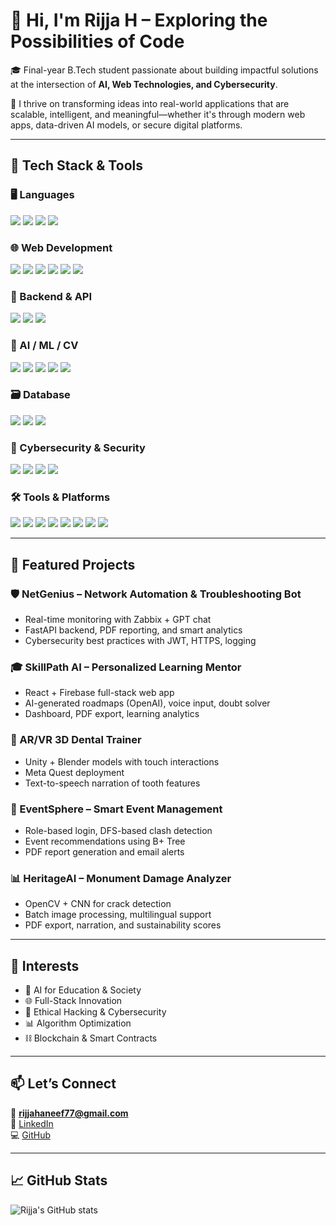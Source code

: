 # 👋 Hi, I'm Rijja H – Exploring the Possibilities of Code

🎓 Final-year B.Tech student passionate about building impactful solutions at the intersection of **AI, Web Technologies, and Cybersecurity**.

🚀 I thrive on transforming ideas into real-world applications that are scalable, intelligent, and meaningful—whether it's through modern web apps, data-driven AI models, or secure digital platforms.

---

## 🧰 Tech Stack & Tools

### 🖥️ Languages
<div align="left">
  <img src="https://img.shields.io/badge/-Python-3776AB?style=flat&logo=python&logoColor=white"/>
  <img src="https://img.shields.io/badge/-JavaScript-F7DF1E?style=flat&logo=javascript&logoColor=black"/>
  <img src="https://img.shields.io/badge/-Java-007396?style=flat&logo=java&logoColor=white"/>
  <img src="https://img.shields.io/badge/-C-00599C?style=flat&logo=c&logoColor=white"/>
</div>

### 🌐 Web Development
<div align="left">
  <img src="https://img.shields.io/badge/-React-61DAFB?style=flat&logo=react&logoColor=black"/>
  <img src="https://img.shields.io/badge/-HTML5-E34F26?style=flat&logo=html5&logoColor=white"/>
  <img src="https://img.shields.io/badge/-CSS3-1572B6?style=flat&logo=css3&logoColor=white"/>
  <img src="https://img.shields.io/badge/-Tailwind_CSS-06B6D4?style=flat&logo=tailwind-css&logoColor=white"/>
  <img src="https://img.shields.io/badge/-Node.js-339933?style=flat&logo=node.js&logoColor=white"/>
  <img src="https://img.shields.io/badge/-Express-000000?style=flat&logo=express&logoColor=white"/>
</div>

### 🔧 Backend & API
<div align="left">
  <img src="https://img.shields.io/badge/-Flask-000000?style=flat&logo=flask&logoColor=white"/>
  <img src="https://img.shields.io/badge/-FastAPI-009688?style=flat&logo=fastapi&logoColor=white"/>
  <img src="https://img.shields.io/badge/-Firebase-FFCA28?style=flat&logo=firebase&logoColor=black"/>
</div>

### 🤖 AI / ML / CV
<div align="left">
  <img src="https://img.shields.io/badge/-Scikit--Learn-F7931E?style=flat&logo=scikit-learn&logoColor=white"/>
  <img src="https://img.shields.io/badge/-OpenCV-5C3EE8?style=flat&logo=opencv&logoColor=white"/>
  <img src="https://img.shields.io/badge/-YOLOv8-FF6F61?style=flat&logo=ultralytics&logoColor=white"/>
  <img src="https://img.shields.io/badge/-Streamlit-FF4B4B?style=flat&logo=streamlit&logoColor=white"/>
  <img src="https://img.shields.io/badge/-OpenAI_API-412991?style=flat&logo=openai&logoColor=white"/>
</div>

### 🗃️ Database
<div align="left">
  <img src="https://img.shields.io/badge/-SQLite-003B57?style=flat&logo=sqlite&logoColor=white"/>
  <img src="https://img.shields.io/badge/-Firestore-FFCA28?style=flat&logo=firebase&logoColor=black"/>
  <img src="https://img.shields.io/badge/-MySQL-4479A1?style=flat&logo=mysql&logoColor=white"/>
</div>

### 🔐 Cybersecurity & Security
<div align="left">
  <img src="https://img.shields.io/badge/-JWT-000000?style=flat&logo=jsonwebtokens&logoColor=white"/>
  <img src="https://img.shields.io/badge/-OAuth-4285F4?style=flat&logo=google&logoColor=white"/>
  <img src="https://img.shields.io/badge/-AES_Encryption-4B0082?style=flat&logo=gnupg&logoColor=white"/>
  <img src="https://img.shields.io/badge/-HTTPS-228B22?style=flat&logo=letsencrypt&logoColor=white"/>
</div>

### 🛠️ Tools & Platforms
<div align="left">
  <img src="https://img.shields.io/badge/-Git-F05032?style=flat&logo=git&logoColor=white"/>
  <img src="https://img.shields.io/badge/-Figma-F24E1E?style=flat&logo=figma&logoColor=white"/>
  <img src="https://img.shields.io/badge/-Postman-FF6C37?style=flat&logo=postman&logoColor=white"/>
  <img src="https://img.shields.io/badge/-Docker-2496ED?style=flat&logo=docker&logoColor=white"/>
  <img src="https://img.shields.io/badge/-Zabbix-DC382D?style=flat&logo=zabbix&logoColor=white"/>
  <img src="https://img.shields.io/badge/-VirtualBox-183A61?style=flat&logo=virtualbox&logoColor=white"/>
  <img src="https://img.shields.io/badge/-Blender-F5792A?style=flat&logo=blender&logoColor=white"/>
  <img src="https://img.shields.io/badge/-Unity-000000?style=flat&logo=unity&logoColor=white"/>
</div>

---

## 📌 Featured Projects

### 🛡️ NetGenius – Network Automation & Troubleshooting Bot
- Real-time monitoring with Zabbix + GPT chat
- FastAPI backend, PDF reporting, and smart analytics
- Cybersecurity best practices with JWT, HTTPS, logging

### 🎓 SkillPath AI – Personalized Learning Mentor
- React + Firebase full-stack web app
- AI-generated roadmaps (OpenAI), voice input, doubt solver
- Dashboard, PDF export, learning analytics

### 🦷 AR/VR 3D Dental Trainer
- Unity + Blender models with touch interactions
- Meta Quest deployment
- Text-to-speech narration of tooth features

### 📅 EventSphere – Smart Event Management
- Role-based login, DFS-based clash detection
- Event recommendations using B+ Tree
- PDF report generation and email alerts

### 📊 HeritageAI – Monument Damage Analyzer
- OpenCV + CNN for crack detection
- Batch image processing, multilingual support
- PDF export, narration, and sustainability scores

---

## 🎯 Interests
- 🧠 AI for Education & Society  
- 🌐 Full-Stack Innovation  
- 🔐 Ethical Hacking & Cybersecurity  
- 📊 Algorithm Optimization  
- ⛓️ Blockchain & Smart Contracts  

---

## 📫 Let’s Connect
📧 **rijjahaneef77@gmail.com**  
🔗 [LinkedIn](https://linkedin.com/in/your-profile)  
💻 [GitHub](https://github.com/Rijja-explore)

---

## 📈 GitHub Stats
![Rijja's GitHub stats](https://github-readme-stats.vercel.app/api?username=Rijja-explore&show_icons=true&theme=radical)
